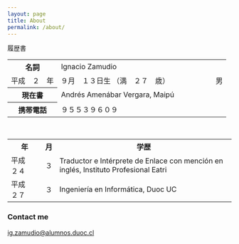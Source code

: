 ```yaml
---
layout: page
title: About
permalink: /about/
---
```


履歴書
<table style="width:100%">
  <tr>
    <th>名詞</th>
    <td>Ignacio Zamudio</td>
  </tr>
    <td colspan="2">平成　２　年　９月　１３日生 （満　２７　歳）　　　　　　　男</td>
  </tr>
    <tr>
    <th>現在書</th>
    <td>Andrés Amenábar Vergara, Maipú</td>
  </tr>
   </tr>
    <tr>
    <th>携帯電話</th>
    <td>９５５３９６０９</td>
  </tr>
</table>
  
&nbsp; 
&nbsp; 
<table style="width:100%">
  <tr>
    <th>年</th>
    <th>月</th> 
    <th>学歴</th>
  </tr>
  <tr>
    <td>平成　
    ２４</td>
    <td>３</td>
    <td>Traductor e Intérprete de Enlace con mención en inglés, Instituto Profesional Eatri</td>
  </tr>
  <tr>
    <td>平成　２７</td>
    <td>３</td>
    <td>Ingeniería en Informática, Duoc UC</td>
  </tr>
</table>



### Contact me


[ig.zamudio@alumnos.duoc.cl](mailto:ig.zamudio@alumnos.duoc.cl)

